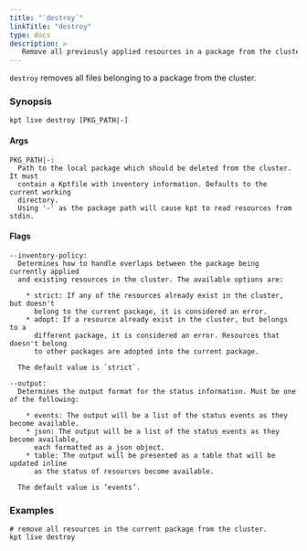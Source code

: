 ```yaml
---
title: "`destroy`"
linkTitle: "destroy"
type: docs
description: >
   Remove all previously applied resources in a package from the cluster
---
```

<!--mdtogo:Short
    Remove all previously applied resources in a package from the cluster
-->

`destroy` removes all files belonging to a package from the cluster.

### Synopsis
<!--mdtogo:Long-->
```
kpt live destroy [PKG_PATH|-]
```

#### Args

```
PKG_PATH|-:
  Path to the local package which should be deleted from the cluster. It must
  contain a Kptfile with inventory information. Defaults to the current working
  directory.
  Using '-' as the package path will cause kpt to read resources from stdin.
```

#### Flags
```
--inventory-policy:
  Determines how to handle overlaps between the package being currently applied
  and existing resources in the cluster. The available options are:
  
    * strict: If any of the resources already exist in the cluster, but doesn't
      belong to the current package, it is considered an error.
    * adopt: If a resource already exist in the cluster, but belongs to a 
      different package, it is considered an error. Resources that doesn't belong
      to other packages are adopted into the current package.
      
  The default value is `strict`.

--output:
  Determines the output format for the status information. Must be one of the following:
  
    * events: The output will be a list of the status events as they become available.
    * json: The output will be a list of the status events as they become available,
      each formatted as a json object.
    * table: The output will be presented as a table that will be updated inline
      as the status of resources become available.

  The default value is ‘events’.
```
<!--mdtogo-->

### Examples

<!--mdtogo:Examples-->
```shell
# remove all resources in the current package from the cluster.
kpt live destroy
```
<!--mdtogo-->

